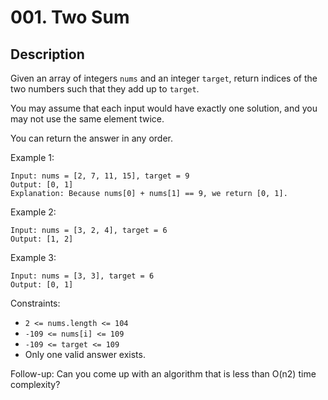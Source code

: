 # 001. Two Sum

## Description

Given an array of integers `nums` and an integer `target`, return indices of the two numbers such that they add up to `target`.

You may assume that each input would have exactly one solution, and you may not use the same element twice.

You can return the answer in any order.

Example 1:
```
Input: nums = [2, 7, 11, 15], target = 9
Output: [0, 1]
Explanation: Because nums[0] + nums[1] == 9, we return [0, 1].
```
Example 2:
```
Input: nums = [3, 2, 4], target = 6
Output: [1, 2]
```
Example 3:
```
Input: nums = [3, 3], target = 6
Output: [0, 1]
```

Constraints:

- `2 <= nums.length <= 104`
- `-109 <= nums[i] <= 109`
- `-109 <= target <= 109`
- Only one valid answer exists.

Follow-up: Can you come up with an algorithm that is less than O(n2) time complexity?